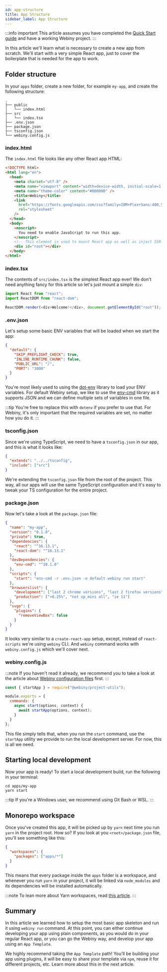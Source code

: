 ```yaml
---
id: app-structure
title: App Structure
sidebar_label: App Structure
---
```


:::info important
This article assumes you have completed the [Quick Start guide](/docs/get-started/quick-start) and have a working Webiny project.
:::

In this article we'll learn what is necessary to create a new app from scratch. We'll start with a very simple React app, just to cover the boilerplate that is needed for the app to work.

## Folder structure

In your `apps` folder, create a new folder, for example `my-app`, and create the following structure:

```
.
├── public
│   └── index.html
├── src
│   └── index.tsx
├── .env.json
├── package.json
├── tsconfig.json
└── webiny.config.js
```

### index.html

The `index.html` file looks like any other React app HTML:

```html title="public/index.html"
<!DOCTYPE html>
<html lang="en">
  <head>
    <meta charset="utf-8" />
    <meta name="viewport" content="width=device-width, initial-scale=1, shrink-to-fit=no" />
    <meta name="theme-color" content="#000000" />
    <title>Webiny</title>
    <link
      href="https://fonts.googleapis.com/css?family=IBM+Plex+Sans:400,500,700|Lato:400,700&display=swap"
      rel="stylesheet"
    />
  </head>
  <body>
    <noscript>
      You need to enable JavaScript to run this app.
    </noscript>
    <!-- This element is used to mount React app as well as inject SSR content -->
    <div id="root"></div>
  </body>
</html>
```

### index.tsx

The contents of `src/index.tsx` is the simplest React app ever! We don't need anything fancy for this article so let's just mount a simple `div`:

```typescript jsx title="src/index.tsx"
import React from "react";
import ReactDOM from "react-dom";

ReactDOM.render(<div>Welcome!</div>, document.getElementById("root"));
```

### .env.json

Let's setup some basic ENV variables that will be loaded when we start the app:

```json title=".env.json"
{
  "default": {
    "SKIP_PREFLIGHT_CHECK": true,
    "INLINE_RUNTIME_CHUNK": false,
    "PUBLIC_URL": "/",
    "PORT": "3000"
  }
}
```

You're most likely used to using the [dot-env](https://www.npmjs.com/package/dotenv) library to load your ENV variables. For default Webiny setup, we like to use the [env-cmd](https://www.npmjs.com/package/env-cmd) library as it supports JSON and we can define multiple sets of variables in one file.

:::tip
You're free to replace this with `dotenv` if you prefer to use that. For Webiny, it's only important that the required variables are set, no matter how you do it.
:::

### tsconfig.json

Since we're using TypeScript, we need to have a `tsconfig.json` in our app, and this is what it looks like:

```json title="tsconfig.json"
{
  "extends": "../../tsconfig",
  "include": ["src"]
}
```

We're extending the `tsconfig.json` file from the root of the project. This way, all our apps will use the same TypeScript configuration and it's easy to tweak your TS configuration for the entire project.

### package.json

Now let's take a look at the `package.json` file:

```json title="package.json"
{
  "name": "my-app",
  "version": "0.1.0",
  "private": true,
  "dependencies": {
    "react": "^16.13.1",
    "react-dom": "^16.13.1"
  },
  "devDependencies": {
    "env-cmd": "^10.1.0"
  },
  "scripts": {
    "start": "env-cmd -r .env.json -e default webiny run start"
  },
  "browserslist": {
    "development": ["last 2 chrome versions", "last 2 firefox versions", "last 2 edge versions"],
    "production": [">0.25%", "not op_mini all", "ie 11"]
  },
  "svgo": {
    "plugins": {
      "removeViewBox": false
    }
  }
}
```

It looks very similar to a `create-react-app` setup, except, instead of `react-scripts` we're using `webiny` CLI. And `webiny` command works with `webiny.config.js` which we'll cover next.

### webiny.config.js

:::note
If you haven't read it already, we recommend you to take a look at the article about [Webiny configuration files](/docs/get-started/configuration) first.
:::

```js title="webiny.config.js"
const { startApp } = require("@webiny/project-utils");

module.exports = {
  commands: {
    async start(options, context) {
      await startApp(options, context);
    }
  }
};
```

This file simply tells that, when you run the `start` command, use the `startApp` utility we provide to run the local development server. For now, this is all we need.

## Starting local development

Now your app is ready! To start a local development build, run the following in your terminal:

```shell script
cd apps/my-app
yarn start
```

:::tip
If you're a Windows user, we recommend using Git Bash or WSL.
:::

## Monorepo workspace

Once you've created this app, it will be picked up by `yarn` next time you run `yarn` in the project root. How so? If you look at you `<root>/package.json` file, you'll see something like this:

```json title="<project>/package.json"
{
  "workspaces": {
    "packages": ["apps/*"]
  }
}
```

This means that every package inside the `apps` folder is a workspace, and whenever you run `yarn` in your project, it will be linked via `node_modules` and its dependencies will be installed automatically.

:::note
To lean more about Yarn workspaces, read [this article](https://classic.yarnpkg.com/en/docs/workspaces/).
:::

## Summary

In this article we learned how to setup the most basic app skeleton and run it using `webiny run` command. At this point, you can either continue developing your app using plain components, as you would do in your regular React app, or you can go the Webiny way, and develop your app using an `App Template`.

We highly recommend taking the `App Template` path! You'll be building your app using plugins, it will be easy to share your template via `npm`, reuse it for different projects, etc. Learn more about this in the next article.
